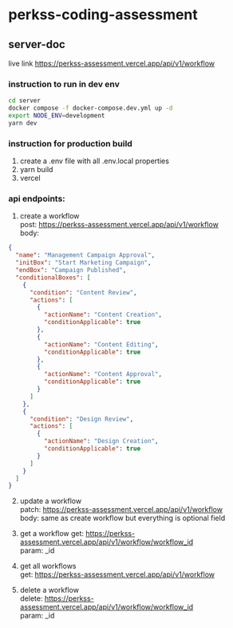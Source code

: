 # perkss-coding-assessment

## server-doc

live link https://perkss-assessment.vercel.app/api/v1/workflow

### instruction to run in dev env

```bash
cd server
docker compose -f docker-compose.dev.yml up -d
export NODE_ENV=development
yarn dev
```

### instruction for production build

1. create a .env file with all .env.local properties
2. yarn build
3. vercel

### api endpoints:

1. create a workflow
   <br/>
   post: https://perkss-assessment.vercel.app/api/v1/workflow
   <br/>
   body:

```json
{
  "name": "Management Campaign Approval",
  "initBox": "Start Marketing Campaign",
  "endBox": "Campaign Published",
  "conditionalBoxes": [
    {
      "condition": "Content Review",
      "actions": [
        {
          "actionName": "Content Creation",
          "conditionApplicable": true
        },
        {
          "actionName": "Content Editing",
          "conditionApplicable": true
        },
        {
          "actionName": "Content Approval",
          "conditionApplicable": true
        }
      ]
    },
    {
      "condition": "Design Review",
      "actions": [
        {
          "actionName": "Design Creation",
          "conditionApplicable": true
        }
      ]
    }
  ]
}
```

2. update a workflow
   <br/>
   patch: https://perkss-assessment.vercel.app/api/v1/workflow
   <br/>
   body: same as create workflow but everything is optional field

3. get a workflow get: https://perkss-assessment.vercel.app/api/v1/workflow/workflow_id
   <br/>
   param: \_id

4. get all workflows
   <br>
   get: https://perkss-assessment.vercel.app/api/v1/workflow

5. delete a workflow <br>
   delete: https://perkss-assessment.vercel.app/api/v1/workflow/workflow_id
   <br/>
   param: \_id
